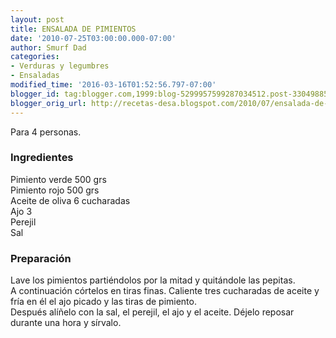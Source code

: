 ```yaml
---
layout: post
title: ENSALADA DE PIMIENTOS
date: '2010-07-25T03:00:00.000-07:00'
author: Smurf Dad
categories:
- Verduras y legumbres
- Ensaladas
modified_time: '2016-03-16T01:52:56.797-07:00'
blogger_id: tag:blogger.com,1999:blog-5299957599287034512.post-3304988523160060486
blogger_orig_url: http://recetas-desa.blogspot.com/2010/07/ensalada-de-pimientos.html
---
```


Para 4 personas.<br><h3>Ingredientes</h3><p>Pimiento verde 500 grs<br/>Pimiento rojo 500 grs<br/>Aceite de oliva 6 cucharadas<br/>Ajo 3<br/>Perejil<br/>Sal</p><h3>Preparaci&oacute;n</h3><p>Lave los pimientos parti&eacute;ndolos por la mitad y quit&aacute;ndole las pepitas.<br/>A continuaci&oacute;n c&oacute;rtelos en tiras finas. Caliente tres cucharadas de aceite y fr&iacute;a en &eacute;l el ajo picado y las tiras de pimiento.<br/>Despu&eacute;s al&iacute;&ntilde;elo con la sal, el perejil, el ajo y el aceite. D&eacute;jelo reposar durante una hora y s&iacute;rvalo.</p>